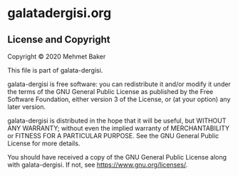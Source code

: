 # galatadergisi.org

## License and Copyright

Copyright &copy; 2020 Mehmet Baker

This file is part of galata-dergisi.

galata-dergisi is free software: you can redistribute it and/or modify
it under the terms of the GNU General Public License as published by
the Free Software Foundation, either version 3 of the License, or
(at your option) any later version.

galata-dergisi is distributed in the hope that it will be useful,
but WITHOUT ANY WARRANTY; without even the implied warranty of
MERCHANTABILITY or FITNESS FOR A PARTICULAR PURPOSE.  See the
GNU General Public License for more details.

You should have received a copy of the GNU General Public License
along with galata-dergisi. If not, see <https://www.gnu.org/licenses/>.
